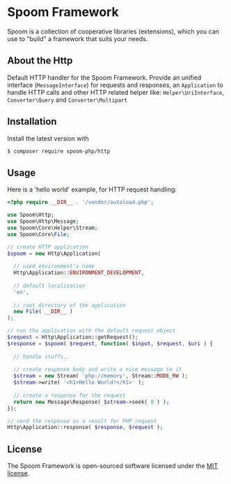 # Spoom Framework
Spoom is a collection of cooperative libraries (extensions), which you can use to "build" a framework that suits your needs.

## About the Http
Default HTTP handler for the Spoom Framework. Provide an unified interface (`MessageInterface`) for requests and responses, an `Application` to handle HTTP
calls and other HTTP related helper like: `Helper\UriInterface`, `Converter\Query` and `Converter\Multipart`

## Installation
Install the latest version with

```bash
$ composer require spoom-php/http
```

## Usage
Here is a 'hello world' example, for HTTP request handling:

```php
<?php require __DIR__ . '/vendor/autoload.php';

use Spoom\Http;
use Spoom\Http\Message;
use Spoom\Core\Helper\Stream;
use Spoom\Core\File;

// create HTTP application
$spoom = new Http\Application(
  
  // used environment's name
  Http\Application::ENVIRONMENT_DEVELOPMENT,
                                        
  // default localization
  'en',
  
  // root directory of the application
  new File( __DIR__ )
);

// run the application with the default request object
$request = Http\Application::getRequest();
$response = $spoom( $request, function( $input, $request, $uri ) {
  
  // handle stuffs..
  
  // create response body and write a nice message to it
  $stream = new Stream( 'php://memory', Stream::MODE_RW );
  $stream->write( '<h1>Hello World!</h1>' );
  
  // create a response for the request
  return new Message\Response( $stream->seek( 0 ) );
});

// send the response as a result for PHP request
Http\Application::response( $response, $request );
```

## License
The Spoom Framework is open-sourced software licensed under the [MIT license](http://opensource.org/licenses/MIT).
